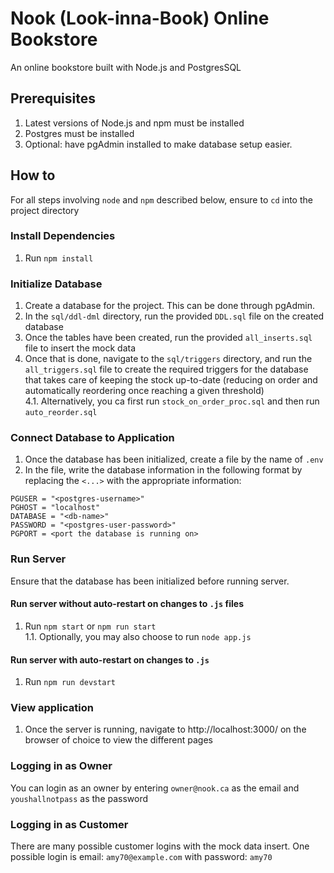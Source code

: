 # Nook (Look-inna-Book) Online Bookstore
An online bookstore built with Node.js and PostgresSQL
## Prerequisites
1. Latest versions of Node.js and npm must be installed
2. Postgres must be installed
3. Optional: have pgAdmin installed to make database setup easier.
## How to
For all steps involving `node` and `npm` described below, ensure to `cd` into the project directory
### Install Dependencies
1. Run `npm install`

### Initialize Database
1. Create a database for the project. This can be done through pgAdmin.
2. In the `sql/ddl-dml` directory, run the provided `DDL.sql` file on the created database
3. Once the tables have been created, run the provided `all_inserts.sql` file to insert the mock data
4. Once that is done, navigate to the `sql/triggers` directory, and run the `all_triggers.sql` file to create the required triggers for the database that takes care of keeping the stock up-to-date (reducing on order and automatically reordering once reaching a given threshold)
\
    4.1. Alternatively, you ca first run `stock_on_order_proc.sql` and then run `auto_reorder.sql`

### Connect Database to Application
1. Once the database has been initialized, create a file by the name of `.env`
2. In the file, write the database information in the following format by replacing the `<...>` with the appropriate information:
```
PGUSER = "<postgres-username>"
PGHOST = "localhost"
DATABASE = "<db-name>"
PASSWORD = "<postgres-user-password>"
PGPORT = <port the database is running on>
```

### Run Server
Ensure that the database has been initialized before running server.
#### Run server without auto-restart on changes to `.js` files
1. Run `npm start` or `npm run start`
\
    1.1. Optionally, you may also choose to run `node app.js`

#### Run server with auto-restart on changes to `.js` 
1. Run `npm run devstart`

### View application
1. Once the server is running, navigate to http://localhost:3000/ on the browser of choice to view the different pages

### Logging in as Owner
You can login as an owner by entering `owner@nook.ca` as the email and `youshallnotpass` as the password

### Logging in as Customer
There are many possible customer logins with the mock data insert. One possible login is email: `amy70@example.com` with password: `amy70`